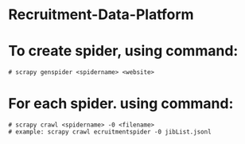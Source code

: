 # Recruitment-Data-Platform

# To create spider, using command:
    # scrapy genspider <spidername> <website>
# For each spider. using command: 
    # scrapy crawl <spidername> -0 <filename>
    # example: scrapy crawl ecruitmentspider -0 jibList.jsonl

